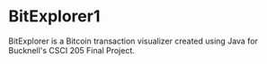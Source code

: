 # BitExplorer1
BitExplorer is a Bitcoin transaction visualizer created using Java for Bucknell's CSCI 205 Final Project.
